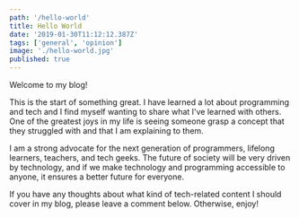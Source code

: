 ```yaml
---
path: '/hello-world'
title: Hello World
date: '2019-01-30T11:12:12.387Z'
tags: ['general', 'opinion']
image: './hello-world.jpg'
published: true
---
```


Welcome to my blog!

This is the start of something great. I have learned a lot about programming and tech and I find myself wanting to share what I've learned with others. One of the greatest joys in my life is seeing someone grasp a concept that they struggled with and that I am explaining to them.

I am a strong advocate for the next generation of programmers, lifelong learners, teachers, and tech geeks. The future of society will be very driven by technology, and if we make technology and programming accessible to anyone, it ensures a better future for everyone.

If you have any thoughts about what kind of tech-related content I should cover in my blog, please leave a comment below. Otherwise, enjoy!
